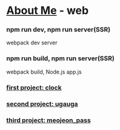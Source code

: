 # [About Me](https://port-0-aboutme-9z2ygb26lcbwua9l.gksl2.cloudtype.app/) - web

### npm run dev, npm run server(SSR)

webpack dev server

### npm run build, npm run server(SSR)

webpack build, Node.js app.js


### [first project: clock](https://github.com/jeonhyoungmin/project-hackathon)
### [second project: ugauga](https://github.com/jeonhyoungmin/Stock_ProjectA)
### [third project: meojeon_pass](https://github.com/jeonhyoungmin/ProjectB)
